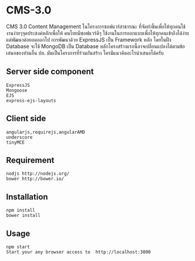 CMS-3.0
=======

CMS 3.0 Content Management ในโครงการซอฟแวร์สาธารณะ ที่จัดทำขึ้นเพื่อให้ทุกคนใช้งานง่ายๆจุดประสงค์หลักเพื่อให้ คนไทยมีซอฟแวร์ดีๆ ใช้งานในการออกแบบเพื่อให้ทุกคนเข้าถึงได้ง่าย แต่พัฒนาต่อยอดออกไป การพัฒนาด้วย ExpressJS เป็น Framework หลัก โดยในฝั่ง Database จะใช้ MongoDB เป็น Database หลักโครงสร้างแรกนี้อาจเปลี่ยนแปลงได้ตามข้อเสนอของท่านอื่น ปล. มันเป็นโครงการที่ร่วมกันสร้าง ใครมีแนวคิดอะไรนำเสนอได้ครับ

## Server side component
    ExpressJS
    Mongoose
    EJS
    express-ejs-layouts

## Client side
    angularjs,requirejs,angularAMD
    underscore
    tinyMCE
    

## Requirement
    nodjs http://nodejs.org/
    bower http://bower.io/

## Installation
    npm install
    bower install

## Usage
    npm start
    Start your any browser access to  http://localhost:3000
    
